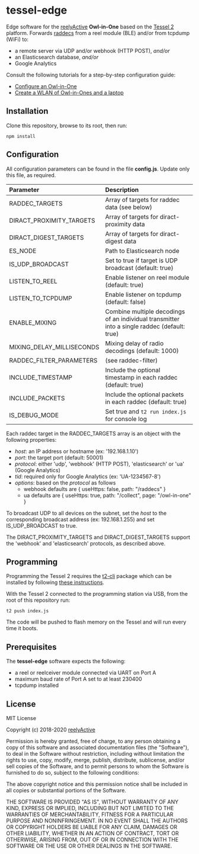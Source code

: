 tessel-edge
===========

Edge software for the [reelyActive](https://www.reelyactive.com) __Owl-in-One__ based on the [Tessel 2](https://tessel.io/) platform.  Forwards [raddecs](https://github.com/reelyactive/raddec/) from a reel module (BLE) and/or from tcpdump (WiFi) to:
- a remote server via UDP and/or webhook (HTTP POST), _and/or_
- an Elasticsearch database, _and/or_
- Google Analytics

Consult the following tutorials for a step-by-step configuration guide:
- [Configure an Owl-in-One](https://reelyactive.github.io/diy/oio-config/)
- [Create a WLAN of Owl-in-Ones and a laptop](https://reelyactive.github.io/diy/oio-wlan/)


Installation
------------

Clone this repository, browse to its root, then run:

    npm install


Configuration
-------------

All configuration parameters can be found in the file __config.js__.  Update only this file, as required.

| Parameter                 | Description                                     | 
|:--------------------------|:------------------------------------------------|
| RADDEC_TARGETS            | Array of targets for raddec data (see below)    |
| DIRACT_PROXIMITY_TARGETS  | Array of targets for diract-proximity data      |
| DIRACT_DIGEST_TARGETS     | Array of targets for diract-digest data         |
| ES_NODE                   | Path to Elasticsearch node                      |
| IS_UDP_BROADCAST          | Set to true if target is UDP broadcast (default: true) |
| LISTEN_TO_REEL            | Enable listener on reel module (default: true)  |
| LISTEN_TO_TCPDUMP         | Enable listener on tcpdump (default: false)     |
| ENABLE_MIXING             | Combine multiple decodings of an individual transmitter into a single raddec (default: true) |
| MIXING_DELAY_MILLISECONDS | Mixing delay of radio decodings (default: 1000) |
| RADDEC_FILTER_PARAMETERS  | (see raddec-filter)                             |
| INCLUDE_TIMESTAMP         | Include the optional timestamp in each raddec (default: true) |
| INCLUDE_PACKETS           | Include the optional packets in each raddec (default: true) |
| IS_DEBUG_MODE             | Set true and `t2 run index.js` for console log  |

Each raddec target in the RADDEC_TARGETS array is an object with the following properties:
- _host_: an IP address or hostname (ex: '192.168.1.10')
- _port_: the target port (default: 50001)
- _protocol_: either 'udp', 'webhook' (HTTP POST), 'elasticsearch' or 'ua' (Google Analytics)
- _tid_: required only for Google Analytics (ex: 'UA-1234567-8')
- _options_: based on the _protocol_ as follows
    * webhook defaults are { useHttps: false, path: "/raddecs" }
    * ua defaults are { useHttps: true, path: "/collect", page: "/owl-in-one" }

To broadcast UDP to all devices on the subnet, set the _host_ to the corresponding broadcast address (ex: 192.168.1.255) and set IS_UDP_BROADCAST to true.

The DIRACT_PROXIMITY_TARGETS and DIRACT_DIGEST_TARGETS support the 'webhook' and 'elasticsearch' protocols, as described above.


Programming
-----------

Programming the Tessel 2 requires the [t2-cli](https://www.npmjs.com/package/t2-cli) package which can be installed by following [these instructions](http://tessel.github.io/t2-start/).

With the Tessel 2 connected to the programming station via USB, from the root of this repository run:

    t2 push index.js

The code will be pushed to flash memory on the Tessel and will run every time it boots.


Prerequisites
-------------

The __tessel-edge__ software expects the following:
- a reel or reelceiver module connected via UART on Port A
- maximum baud rate of Port A set to at least 230400
- tcpdump installed


License
-------

MIT License

Copyright (c) 2018-2020 [reelyActive](https://www.reelyactive.com)

Permission is hereby granted, free of charge, to any person obtaining a copy of this software and associated documentation files (the "Software"), to deal in the Software without restriction, including without limitation the rights to use, copy, modify, merge, publish, distribute, sublicense, and/or sell copies of the Software, and to permit persons to whom the Software is furnished to do so, subject to the following conditions:

The above copyright notice and this permission notice shall be included in all copies or substantial portions of the Software.

THE SOFTWARE IS PROVIDED "AS IS", WITHOUT WARRANTY OF ANY KIND, EXPRESS OR 
IMPLIED, INCLUDING BUT NOT LIMITED TO THE WARRANTIES OF MERCHANTABILITY, 
FITNESS FOR A PARTICULAR PURPOSE AND NONINFRINGEMENT. IN NO EVENT SHALL THE 
AUTHORS OR COPYRIGHT HOLDERS BE LIABLE FOR ANY CLAIM, DAMAGES OR OTHER 
LIABILITY, WHETHER IN AN ACTION OF CONTRACT, TORT OR OTHERWISE, ARISING FROM, 
OUT OF OR IN CONNECTION WITH THE SOFTWARE OR THE USE OR OTHER DEALINGS IN 
THE SOFTWARE.
